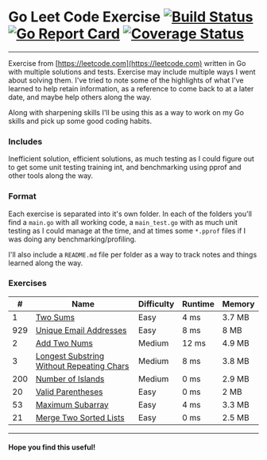 # Go Leet Code Exercise [![Build Status](https://api.travis-ci.org/arian-amador/GoLeetCode.svg)](https://travis-ci.org/arian-amador/GoLeetCode) [![Go Report Card](https://goreportcard.com/badge/github.com/arian-amador/GoLeetCode)](https://goreportcard.com/report/github.com/arian-amador/GoLeetCode) [![Coverage Status](https://coveralls.io/repos/github/arian-amador/GoLeetCode/badge.svg?branch=master&service=github)](https://coveralls.io/github/arian-amador/GoLeetCode?branch=master)

---

Exercise from [https://leetcode.com](https://leetcode.com) written in Go with multiple solutions and tests. Exercise may include multiple ways I went about solving them. I've tried to note some of the highlights of what I've learned to help retain information, as a reference to come back to at a later date, and maybe help others along the way.

Along with sharpening skills I'll be using this as a way to work on my Go skills and pick up some good coding habits.

### Includes

Inefficient solution, efficient solutions, as much testing as I could figure out to get some unit testing training int, and benchmarking using pprof and other tools along the way.

### Format

Each exercise is separated into it's own folder. In each of the folders you'll find a `main.go` with all working code, a `main_test.go` with as much unit testing as I could manage at the time, and at times some `*.pprof` files if I was doing any benchmarking/profiling.

I'll also include a `README.md` file per folder as a way to track notes and things learned along the way.

### Exercises

| #   | Name                                                                                                                                                  | Difficulty | Runtime | Memory |
| --- | ----------------------------------------------------------------------------------------------------------------------------------------------------- | ---------- | ------- | ------ |
| 1   | [Two Sums](https://github.com/arian-amador/GoLeetCode/tree/master/easy/twoSum)                                                                        | Easy       | 4 ms    | 3.7 MB |
| 929 | [Unique Email Addresses](https://github.com/arian-amador/GoLeetCode/tree/master/easy/uniqueEmailAddresses)                                            | Easy       | 8 ms    | 8 MB   |
| 2   | [Add Two Nums](https://github.com/arian-amador/GoLeetCode/tree/master/medium/addTwoNums)                                                              | Medium     | 12 ms   | 4.9 MB |
| 3   | [Longest Substring Without Repeating Chars](https://github.com/arian-amador/GoLeetCode/tree/master/medium/longestSubstringWithoutRepeatingCharacters) | Medium     | 8 ms    | 3.8 MB |
| 200 | [Number of Islands](https://github.com/arian-amador/GoLeetCode/tree/master/medium/numberOfIslands)                                                    | Medium     | 0 ms    | 2.9 MB |
| 20  | [Valid Parentheses](https://github.com/arian-amador/GoLeetCode/tree/master/easy/validParentheses)                                                     | Easy       | 0 ms    | 2 MB   |
| 53  | [Maximum Subarray](https://github.com/arian-amador/GoLeetCode/tree/master/easy/maximumSubarray)                                                       | Easy       | 4 ms    | 3.3 MB |
| 21  | [Merge Two Sorted Lists](https://github.com/arian-amador/GoLeetCode/tree/master/easy/mergeTwoSortedLists)                                             | Easy       | 0 ms    | 2.5 MB |

---

#### Hope you find this useful!
